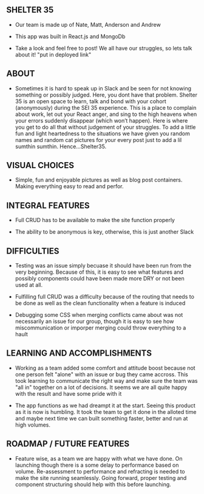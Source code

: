 ## SHELTER 35

- Our team is made up of Nate, Matt, Anderson and Andrew

- This app was built in React.js and MongoDb

- Take a look and feel free to post! We all have our struggles, so lets talk about it! "put in deployed link"

## ABOUT

- Sometimes it is hard to speak up in Slack and be seen for not knowing something or possibly judged. Here, you dont have that problem. Shelter 35 is an open space to learn, talk and bond with your cohort (anonymously) during the SEI 35 experience. This is a place to complain about work, let out your React anger, and sing to the high heavens when your errors suddenly disappear (which won’t happen). Here is where you get to do all that without judgement of your struggles. To add a little fun and light heartedness to the situations we have given you random names and random cat pictures for your every post just to add a lil sumthin sumthin. Hence…Shelter35.

## VISUAL CHOICES

- Simple, fun and enjoyable pictures as well as blog post containers. Making everything easy to read and perfor.

## INTEGRAL FEATURES

- Full CRUD has to be available to make the site function properly

- The ability to be anonymous is key, otherwise, this is just another Slack

## DIFFICULTIES

- Testing was an issue simply becuase it should have been run from the very beginning. Because of this, it is easy to see what features and possibly components could have been made more DRY or not been used at all.

- Fulfilling full CRUD was a difficulty because of the routing that needs to be done as well as the clean functionality when a feature is induced

- Debugging some CSS when merging conflicts came about was not necessarily an issue for our group, though it is easy to see how miscommunication or imporper merging could throw everything to a hault

## LEARNING AND ACCOMPLISHMENTS

- Working as a team added some comfort and attitude boost because not one person felt "alone" with an issue or bug they came accross. This took learning to communicate the right way and make sure the team was "all in" together on a lot of decisions. It seems we are all quite happy with the result and have some pride with it

- The app functions as we had dreampt it at the start. Seeing this product as it is now is humbling. It took the team to get it done in the alloted time and maybe next time we can built something faster, better and run at high volumes.

## ROADMAP / FUTURE FEATURES

- Feature wise, as a team we are happy with what we have done. On launching though there is a some delay to performance based on volume. Re-assessment to performance and refracting is needed to make the site running seamlessly. Going forward, proper testing and component structuring should help with this before launching.
